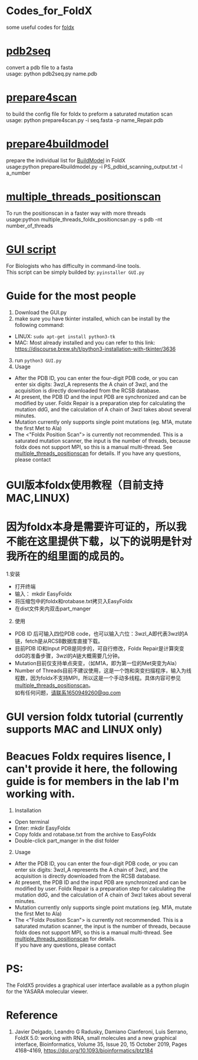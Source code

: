 # Codes_for_FoldX
some useful codes for [foldx](http://foldxsuite.crg.eu/products#foldx) 
# [pdb2seq](https://github.com/JinyuanSun/Codes_for_FoldX/blob/master/pdb2seq.py)
convert a pdb file to a fasta  
usage: python pdb2seq.py name.pdb
# [prepare4scan](https://github.com/JinyuanSun/Codes_for_FoldX/blob/master/prepare4scan.py)
to build the config file for foldx to preform a saturated mutation scan  
usage: python prepare4scan.py -i seq.fasta -p name_Repair.pdb
# [prepare4buildmodel](https://github.com/JinyuanSun/Codes_for_FoldX/blob/master/prepare4buildmodel.py)
prepare the individual list for [BuildModel](http://foldxsuite.crg.eu/command/BuildModel) in FoldX   
usage:python prepare4buildmodel.py -i PS_pdbid_scanning_output.txt -l a_number
# [multiple_threads_positionscan](https://github.com/JinyuanSun/Codes_for_FoldX/blob/master/multiple_threads_foldx_positionscan.py)
To run the positionscan in a faster way with more threads   
usage:python multiple_threads_foldx_positioncsan.py -s pdb -nt number_of_threads

# [GUI script](https://github.com/JinyuanSun/Codes_for_FoldX/blob/master/GUI.py)
For Biologists who has difficulty in command-line tools.  
This script can be simply builded by: `pyinstaller GUI.py`  

# Guide for the most people  
1. Download the GUI.py  
2. make sure you have tkinter installed, which can be install by the following command:  
  - LINUX: `sudo apt-get install python3-tk`
  - MAC: Most already installed and you can refer to this link: https://discourse.brew.sh/t/python3-installation-with-tkinter/3636  
3. run `python3 GUI.py`  
4. Usage  
  - After the PDB ID, you can enter the four-digit PDB code, or you can enter six digits: 3wzl_A represents the A chain of  3wzl, and the acquisition is directly downloaded from the RCSB database.  
  - At present, the PDB ID and the input PDB are synchronized and can be modified by user. Foldx Repair is a preparation step for calculating the mutation ddG, and the calculation of A chain of 3wzl takes about several minutes.  
  - Mutation currently only supports single point mutations (eg. M1A, mutate the first Met to Ala)  
  - The <"Foldx Position Scan"> is currently not recommended. This is a saturated mutation scanner, the input is the number of threads, because foldx does not support MPI, so this is a manual multi-thread. See [multiple_threads_positionscan](https://github.com/github.com/JinyuanSun/Codes_for_FoldX/blob/master/multiple_threads_foldx_positionscan.py) for details. 
If you have any questions, please contact  
# GUI版本foldx使用教程（目前支持MAC,LINUX)  
# 因为foldx本身是需要许可证的，所以我不能在这里提供下载，以下的说明是针对我所在的组里面的成员的。
1.安装  
  - 打开终端  
  - 输入： mkdir EasyFoldx  
  - 将压缩包中的foldx和rotabase.txt拷贝入EasyFoldx  
  - 在dist文件夹内双击part_manger  
2. 使用  
  - PDB ID 后可输入四位PDB code，也可以输入六位：3wzl_A即代表3wzl的A链，fetch是从RCSB数据库直接下载。  
  - 目前PDB ID和Input PDB是同步的，可自行修改，Foldx Repair是计算突变ddG的准备步骤，3wzl的A链大概需要几分钟。  
  - Mutation目前仅支持单点突变，（如M1A，即为第一位的Met突变为Ala）  
  - Number of Threads目前不建议使用，这是一个饱和突变扫描程序，输入为线程数，因为foldx不支持MPI，所以这是一个手动多线程。具体内容可参见[multiple_threads_positionscan](https://github.com/JinyuanSun/Codes_for_FoldX/blob/master/multiple_threads_foldx_positionscan.py)。  
如有任何问题，请联系1650949260@qq.com
# GUI version foldx tutorial (currently supports MAC and LINUX only)  
# Beacues Foldx requires lisence, I can't provide it here, the following guide is for members in the lab I'm working with.  
1. Installation  
  - Open terminal  
  - Enter: mkdir EasyFoldx  
  - Copy foldx and rotabase.txt from the archive to EasyFoldx  
  - Double-click part_manger in the dist folder  
2. Usage  
  - After the PDB ID, you can enter the four-digit PDB code, or you can enter six digits: 3wzl_A represents the A chain of  3wzl, and the acquisition is directly downloaded from the RCSB database.  
  - At present, the PDB ID and the input PDB are synchronized and can be modified by user. Foldx Repair is a preparation step for calculating the mutation ddG, and the calculation of A chain of 3wzl takes about several minutes.  
  - Mutation currently only supports single point mutations (eg. M1A, mutate the first Met to Ala)  
  - The <"Foldx Position Scan"> is currently not recommended. This is a saturated mutation scanner, the input is the number of threads, because foldx does not support MPI, so this is a manual multi-thread. See [multiple_threads_positionscan](https://github.com/github.com/JinyuanSun/Codes_for_FoldX/blob/master/multiple_threads_foldx_positionscan.py) for details.  
If you have any questions, please contact 


# PS:  
The FoldX5 provides a graphical user interface available as a python plugin for the YASARA molecular viewer.

# Reference
1. Javier Delgado, Leandro G Radusky, Damiano Cianferoni, Luis Serrano, FoldX 5.0: working with RNA, small molecules and a new graphical interface, Bioinformatics, Volume 35, Issue 20, 15 October 2019, Pages 4168–4169, https://doi.org/10.1093/bioinformatics/btz184
